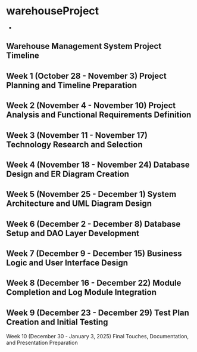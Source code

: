 # warehouseProject
-
Warehouse Management System Project Timeline
-
Week 1 (October 28 - November 3)
Project Planning and Timeline Preparation
-
Week 2 (November 4 - November 10)
Project Analysis and Functional Requirements Definition
-
Week 3 (November 11 - November 17)
Technology Research and Selection
-
Week 4 (November 18 - November 24)
Database Design and ER Diagram Creation
-
Week 5 (November 25 - December 1)
System Architecture and UML Diagram Design
-
Week 6 (December 2 - December 8)
Database Setup and DAO Layer Development
-
Week 7 (December 9 - December 15)
Business Logic and User Interface Design
-
Week 8 (December 16 - December 22)
Module Completion and Log Module Integration
-
Week 9 (December 23 - December 29)
Test Plan Creation and Initial Testing
-
Week 10 (December 30 - January 3, 2025)
Final Touches, Documentation, and Presentation Preparation
